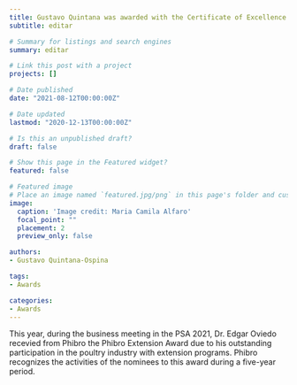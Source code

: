 ```yaml
---
title: Gustavo Quintana was awarded with the Certificate of Excellence Award at PSA 2021
subtitle: editar

# Summary for listings and search engines
summary: editar

# Link this post with a project
projects: []

# Date published
date: "2021-08-12T00:00:00Z"

# Date updated
lastmod: "2020-12-13T00:00:00Z"

# Is this an unpublished draft?
draft: false

# Show this page in the Featured widget?
featured: false

# Featured image
# Place an image named `featured.jpg/png` in this page's folder and customize its options here.
image:
  caption: 'Image credit: Maria Camila Alfaro'
  focal_point: ""
  placement: 2
  preview_only: false

authors:
- Gustavo Quintana-Ospina

tags:
- Awards

categories:
- Awards
---
```


This year, during the business meeting in the PSA 2021, Dr. Edgar Oviedo recevied from Phibro the Phibro Extension Award due to his outstanding participation in the poultry industry with extension programs. Phibro recognizes the activities of the nominees to this award during a five-year period.